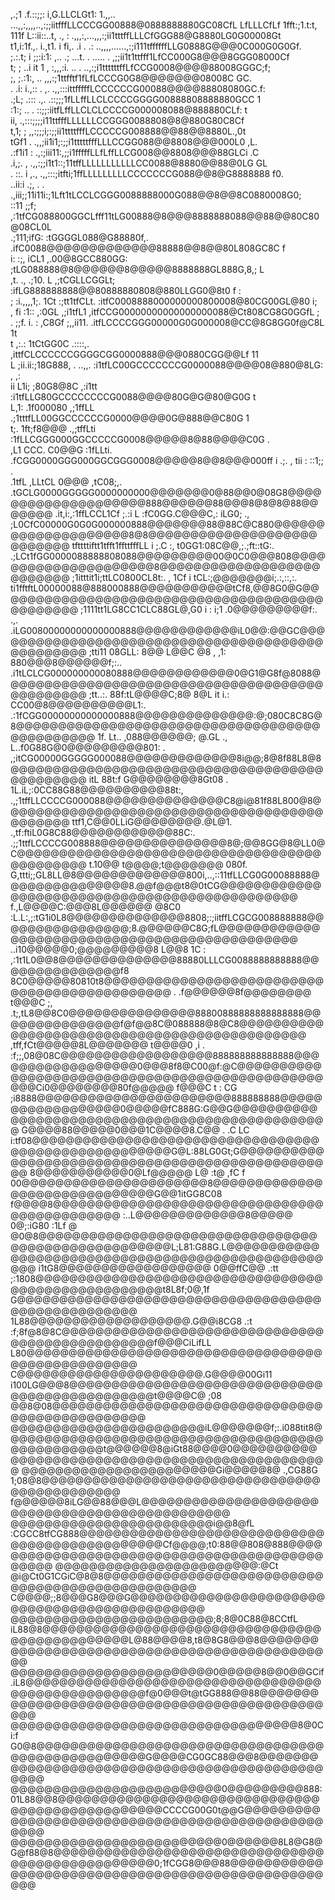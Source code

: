 ,.;1 .f.::;;:             i,G.LLCLGt1:   1.,,..     ...,,:,,,,..,:;;iitfffLLCCCGG00888@0888888880GC08CfL                                               LfLLLCfLf
1fft:;1.t:t,              111f L::ii::..t, ., :        .,,,:,...,,,:;ii1tttffLLLCfGGG88@G8880LG0G00008Gt                                                        
t1,i:1f.,.               i.,t1. i fi,. .i  . .:         ..,,,,......,:;i111tffffffLLG0888G@@@0C000G0G0Gf.                                                       
;.:.t;                  i ;;:i:1: ,.. .; ...t.   .          ..... . ,;;ii1t1ttfff1LfCC000G8@@@8GGG08000Cf                                                       
 t; ;                  ..i it 1 ,    :,,,:i.     ..             .  ..,:;i1ttttttffLfCCG0008@@@@88008GGGC;f;                                                     
                                  ;, ;.:1:,                    ..  ,,,:;1ttfftf1fLfLCCCG0G8@@@@@@@08008C GC.                                                    
                                 . .i:  i.,::  .               ,. .,,:::ittfffffLCCCCCCG00088@@@@88808080GC.f:                                                  
                                  .;L;   .:::                 .,. .::;;;1fLLffLLCLCCCCGGGG00888808888880GCC   1                                                 
                                  :1:;   ..                     . ::;;:iitfLffLLCLCLCCCCG000008088@888880CLf: t                                                 
                                   ii,                         .,:::;;;;i11ttfffLLLLLLCCGGG0088808@8@880G80C8Cf                                                 
                                    t,1;  ;                    ,,:;;;i;:;;ii1ttttfffLCCCCCG008888@@88@@8880L.,0t                                                
                                    tGf1  .                   .,,;ii1i1;:;;i1tttttfffLLLCCGG088@@8808@@@000L0 ,L.                                               
                                   .:f1i1  :                  .,:;iii11:,;;i1fffffLLfLffLLCG008@@8808@@@88GLCi .C                                               
                                     .i,;. ,                 .,,:;;i1t1::;11tffLLLLLLLLLLLCC0088@8880@@88@0LG  GL                                               
                                 . ::. i ,.,                .,,:::;itfti;1ffLLLLLLLLLCCCCCCCG088@@8@G8888888  f0.                                               
                               ..ii:i  .;,  .    .  .,iii;;11i11i:;1Lft1tLCCLCGGG0088888000G088@@8@@8C0880008G0;                                                
                                ::11  ;;f;       ,:1tfCG088800GGCLfff11tLG00888@8@@@8888888088@@88@@80C80@08CL0L                                                
                                .;111;ifG:      :tGGGGL088@G88880f,. .ifC0088@@@@@@@@@@@@@88888@@8@@80L808GC8C  f                                               
                              i: :;, iCL1           ,.00@8GCC880GG:   ;tLG088888@8@@@@@@8@@@@@8888888GL888G,8,; L                                               
                             ,t. ., .;10.  L         ,;tCGLLCGGLt;    :ifLG888888888@@80888880808@880LLGG0@8t0 f                                   :            
                            ; :i.,,,,1;.  1Ct         :;tt1tfCLt.     :itfC0008888000000000800008@80CG00GL@80  i;                                               
                            ,  fi :1::  ,:0GL         ,;i1tfL1        ,itfCCG00000000000000000088@Ct808CG8G0GGfL ;                                              
                            . ;;f. i.  : ,C8Gf      ;,,ii11.          .itfLCCCCGGG00000G0G000008@CC@8G8GG0f@C8L  1t                                             
                            t  ,:.:   1tCtGG0C      .::::,.           ,ittfCLCCCCCCGGGGCGG0000888@@@0880CGG@@Lf  11                                             
                             L  ;ii.ii:;18G888,        .   ..,,.      :i1tfLC00GCCCCCCCG0000088@@@@08@880@8LG: , ,:                                             
                              ii L1i;  ;80G8@8C          ,:i1tt       :i1tfLLG80GCCCCCCCCG0088@@@@80G@G@80@G0G   t                                              
                                L,1:  .1f000080         ,;1ffLL      .;1tttfLL00GGCCCCCCG0000@@@@0G@888@@C80G   1                                               
                                 t;.  1ft;f8@@@       .,;tffLti      :1fLLCGGG000GGCCCCCG0008@@@@@8@88@@@@C0G  .                                                
                                 ,L1  CCC. C0@@G      :1fLLti.      .fCGG0000GGG000GGCGGG0008@@@@@8@@8@@@000ff i                    .;. ,     tii   :  ::1;; .  
                               .1tfL ,LLtCL 0@@@    ,tC08;,.       .tGCLG0000GGGGG0000000000@@@@@@@0@88@@0@08G8@@@@@@@@@@@@@@@@@@@@888@@@@@@88@@@8@8@8@88@@@@@@@
        .it,i:,:1ffLCCL1Cf    ;.:i L :fC0GG.C@@@C,: iLG0; .,       ;L0CfC00000G0G0G000000888@@@@@@@88@88C@C880@@@@@@@@@@@@@@@@@@@@8@8@@@@@@@@@@@@@@@@@@@@@@@@@@@
tfttttiftt1tfft1ffttfffLL  i ;.C   :, t0GG1:08C@@,;.;ft::tG:.     .;LCt1fGG0000088888808088@@@@@@@@@00@0C0@@@808@@@@@@@@@@@@@@@@@@@@@8@@@@@@@@@@@@@@@@@@@@@@@@@@
;1itttit1i;ttLC0800CL8t:.  , 1Cf  i   tCL:;@@@@@@@i;.:,::,:.   ti1fftftL00000088@888000888@@@@@@@@@@@tCf8,@@8G0@G@@@@@@@@@@@@@@@@@@@@@@@@@@@@@@@@@@@@@@@@@@@@@@@
;1111tt1LG8CC1CLC88GL@,G0 i     :   i;1 .0@@@@@@@@@f:. .,.       .iLG00800000000000000888@@@@@@@@@@@@iL0@@:@@GC@@@@@@@@@@@@@@@@@@@@@@@@@@@@@@@@@@@@@@@@@@@@@@@@@
;tti11 08GLL: 8@@ L@@C @8       , ,1:  880@@@8@@@@@@f;:..       .i1tLCLCG000000000080888@@@@@@@@@@@@0@G1@G8f@8088@@@@@@@@@@@@@@@@@@@@@@@@@@@@@@@@@@@@@@@@@@@@@@@
;tt..:. 88f:tL@@@@C;8@ 8@L    it i.: CC00@8@@@@@@@@@@L1:.      .:1fCGG00000000000000888@@@@@@@@@@@@@@:@;080C8C8G@8@@@@@@@@@@@@@@@@@@@@@@@@@@@@@@@@@@@@@@@@@@@@@@
1f. Lt.. ,088@@@@@@; @.GL    .,  L..f0G88G@0@@@@@@@@@801: .     ,;itCG00000GGGGG000088@@@@@@@@@@@@@8i@@;8@8f88L8@8@@@@@@@@@@@@@@@@@@@@@@@@@@@@@@@@@@@@@@@@@@@@@@
itL 88t:f  G@@@@@@@@8Gt08  . 1L.iL;:0CC88G88@@@@@@@@@@88t:,      .,;1tffLLCCCCG000088@@@@@@@@@@@@@@C8@i@81f88L800@8@@@@@@@@@@@@@@@@@@@@@@@@@@@@@@@@@@@@@@@@@@@@@
ttf1,C@@0LLiG@@@@@@@@.@L@1. .,tf:ftiL0G8C88@@@@@@@@@@@@88C:.     .;;1ttfLCCCCG008888@@@@@@@@@@@@@@@8@;@@8GG@8@LL0@C@@@@@@@@@@@@@@@@@@@@@@@@@@@@@@@@@@@@@@@@@@@@@
t.10@@ t@@@@;t@@@@@@@ 080f. G,ttti;;GL8LL@8@@@@@@@@@@@@@800i,..,::11tfLLCG0G00088888@@@@@@@@@@@@@@@8.@@f@@@t8@0tCG@@@@@@@@@@@@@@@@@@@@@@@@@@@@@@@@@@@@@@@@@@@@@@
f.,L@@@@C:@@@8L@@@@@@  @8C0 :L.L:,;:tG1i0L8@@@@@@@@@@@@@@8808;:;iitffLCGCG008888888@@@@@@@@@@@@@@@@;8.@@@@@@C8G;fL@@@@@@@@@@@@@@@@@@@@@@@@@@@@@@@@@@@@@@@@@@@@@@
..i10@@@@@0;@@@@@@@@@8 L@@8  1C  : ,:1t1L0@@8@@@@@@@@@@@@@@88880LLLCG0088888888888@@@@@@@@@@@@@@@f8 8C0@@@@@80810t8@@@@@@@@@@@@@@@@@@@@@@@@@@@@@@@@@@@@@@@@@@@@@
.   .f@@@@@@8f@@@@@@@@ t@@@C ;,   .t;,tL8@@8C0@@@@@@@@@@@@@@@88800888888888888888@@@@@@@@@@@@@@@f@f@@8C@088888@8@C8@@@@@@@@@@@@@@@@@@@@@@@@@@@@@@@@@@@@@@@@@@@@@
,tff,fCt@@@@@8L@@@@@@@ t@@@@0 ,i . :f;;,08@08C@@@@@@@@@@@@@@@@@@888888888888888@@@@@@@@@@@@@@@@@@0@@@8f8@C00@f:@C@@@@@@@@@@@@@@@@@@@@@@@@@@@@@@@@@@@@@@@@@@@@@@@
@@@Ci0@@@@@@@@80f@@@@@ f@@@C t  :   CG ;i8888@@@@@@@@@@@@@@@@@@@@@@@888888888@@@@@@@@@@@@@@@@@@0@@@@@fC888G:G@@G@@@@@@@@@@@@@@@@@@@@@@@@@@@@@@@@@@@@@@@@@@@@@@@@
G@@@@88@@@@@0@@@1C@@@@8.C@@ . .C    LC i:tf08@@@@@@@@@@@@@@@@@@@@@@@@@@@@@@@@@@@@@@@@@@@@@@@@@@@@@G@L:88LG0Gt;G@@@@@@@@@@@@@@@@@@@@@@@@@@@@@@@@@@@@@@@@@@@@@@@@@
  8@@@@@@@@@@@0@Lf@@@@@ L@   :t@   ,fC f 00@@@@@@@@@@@@@@@@@@@@@@8@@@@@@@@@@@@@@@@@@@@@@@@@@@@@@G@@1itGG8C08 f@@@@8@@@@@@@@@@@@@@@@@@@@@@@@@@@@@@@@@@@@@@@@@@@@@
:..L@@@@@@@@@@@@@8@@@@@ 0@;:iG80  :1Lf @ @0@8@@@@@@@@@@@@@@@@@@@@@@@@@@@@@@@@@@@@@@@@@@@@@@@@@@@@L;L81:G88G.L@@@@@@@@@@@@@@@@@@@@@@@@@@@@@@@@@@@@@@@@@@@@@@@@@@@
i1tG8@@@@@@@@@@@@@@@@@@ 0@@ffC@@ .:tt ;:1808@@@@@@@@@@@@@@@@@@@@@@@@@@@@@@@@@@@@@@@@@@@@@@@@@@@@t8L8f;0@,1f G@@@@@@@@@@@@@@@@@@@@@@@@@@@@@@@@@@@@@@@@@@@@@@@@@@@
1L88@@@@@@@@@@@@@@@@@@@.G@@i8CG8 .:t :f;8f@8@8C@@@@@@@@@@@@@@@@@@@@@@@@@@@@@@@@@@@@@@@@@@@@@@@@f@@@CiLifLL L80@@@@@@@@@@@@@@@@@@@@@@@@@@@@@@@@@@@@@@@@@@@@@@@@@@
C@@@@@@@@@@@@@@@@@@@@@@.G@@@@00Gi11  i100LG@@@8@@@@@@@@@@@@@@@@@@@@@@@@@@@@@@@@@@@@@@@@@@@@@@@t@@@@C@ ;08 @@8@08@@@@@@@@@@@@@@@@@@@@@@@@@@@@@@@@@@@@@@@@@@@@@@@@
@@@@@@@@@@@@@@@@@@@@@@@iL@@@@@@@f;:.i088tit8@@@@@@@@@@@@@@@@@@@@@@@@@@@@@@@@@@@@@@@@@@@@@@@@@t@@@@@@8@iGt88@@@@0@@@@@@@@@@@@@@@@@@@@@@@@@@@@@@@@@@@@@@@@@@@@@@@@
@@@@@@@@@@@@@@@@@@@@@@@Gi@@@@@8@ .,CG88G 1;08@8@@@@@@@@@@@@@@@@@@@@@@@@@@@@@@@@@@@@@@@@@@@@@@ f@@@@@@8iLG@@88@@@L@@@@@@@@@@@@@@@@@@@@@@@@@@@@@@@@@@@@@@@@@@@@@@@
@@@@@@@@@@@@@@@@@@@@@@@@i@@8@fL  :CGCC8tfCG888@@@@@@@@@@@@@@@@@@@@@@@@@@@@@@@@@@@@@@@@@@@@@@@Cf@@@@;t0:88@@808@888@@@@@@@@@@@@@@@@@@@@@@@@@@@@@@@@@@@@@@@@@@@@@@
@@@@@@@@@@@@@@@@@@@@@@@@:@Ct  @i@Ct0G1CGiC@8@8@@@@@@@@@@@@@@@@@@@@@@@@@@@@@@@@@@@@@@@@@@@@@@@@   C@@@@;;8@@@G8@@@G@@@@@@@@@@@@@@@@@@@@@@@@@@@@@@@@@@@@@@@@@@@@@@
@@@@@@@@@@@@@@@@@@@@@@@@;8;8@0C88@8CCtfL iL88@8@@@@@@@@@@@@@@@@@@@@@@@@@@@@@@@@@@@@@@@@@@@@@@@L@88@@@@8,t8@8G8@@@8@@@@@@@@@@@@@@@@@@@@@@@@@@@@@@@@@@@@@@@@@@@@@@
@@@@@@@@@@@@@@@@@@@@@@@@0@@@@@8@@0@@GCif.iL8@@@@@@@@@@@@@@@@@@@@@@@@@@@@@@@@@@@@@@@@@@@@@@@@@@@f@0@@@t@tGG888@@88@@@@@@@@@@@@@@@@@@@@@@@@@@@@@@@@@@@@@@@@@@@@@@@
@@@@@@@@@@@@@@@@@@@@@@@@@@@@@@@@@@8@0Ci:f G0@8@@@@@@@@@@@@@@@@@@@@@@@@@@@@@@@@@@@@@@@@@@@@@@@@@@G@@@@CG0GC88@@@8@@@@@@@@@@@@@@@@@@@@@@@@@@@@@@@@@@@@@@@@@@@@@@@@
@@@@@@@@@@@@@@@@@@@@@@@@@0@@@@@@@@@888: 01L88@@8@@@@@@@@@@@@@@@@@@@@@@@@@@@@@@@@@@@@@@@@@@@@@@@@@CCCCG00G0t@@G@@@@@@@@@@@@@@@@@@@@@@@@@@@@@@@@@@@@@@@@@@@@@@@@@@
@@@@@@@@@@@@@@@@@@@@@@@@@0@@@@@@8L8@G8@ G@f88@8@@@@@@@@@@@@@@@@@@@@@@@@@@@@@@@@@@@@@@@@@@@@@@@@@0;1fCGG8@@@88@@@@@@@@@@@@@@@@@@@@@@@@@@@@@@@@@@@@@@@@@@@@@@@@@@@
